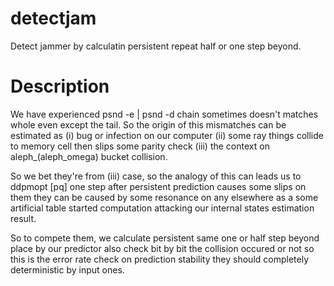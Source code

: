 # detectjam
Detect jammer by calculatin persistent repeat half or one step beyond.

# Description
We have experienced psnd -e | psnd -d chain sometimes doesn't matches whole even except the tail.
So the origin of this mismatches can be estimated as (i) bug or infection on our computer
(ii) some ray things collide to memory cell then slips some parity check
(iii) the context on aleph_(aleph_omega) bucket collision.

So we bet they're from (iii) case, so the analogy of this can leads us to ddpmopt \[pq\] one step
after persistent prediction causes some slips on them they can be caused by some resonance on
any elsewhere as a some artificial table started computation attacking our internal states
estimation result.

So to compete them, we calculate persistent same one or half step beyond place by our predictor
also check bit by bit the collision occured or not so this is the error rate check on prediction
stability they should completely deterministic by input ones.
